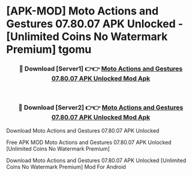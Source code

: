 # [APK-MOD] Moto Actions and Gestures 07.80.07 APK Unlocked - [Unlimited Coins No Watermark Premium] tgomu



<div align="center">
<h3>🔴 Download [Server1] 👉👉 <a href="https://momento.my/?title=Moto_Actions_and_Gestures_07.80.07_APK_Unlocked">Moto Actions and Gestures 07.80.07 APK Unlocked Mod Apk</a></h3><br>

<h3>🔴 Download [Server2] 👉👉 <a href="https://momento.my/?title=Moto_Actions_and_Gestures_07.80.07_APK_Unlocked">Moto Actions and Gestures 07.80.07 APK Unlocked Mod Apk</a></h3>
</div>



Download Moto Actions and Gestures 07.80.07 APK Unlocked 

Free APK MOD Moto Actions and Gestures 07.80.07 APK Unlocked [Unlimited Coins No Watermark Premium]

Download Moto Actions and Gestures 07.80.07 APK Unlocked [Unlimited Coins No Watermark Premium] Mod For Android
